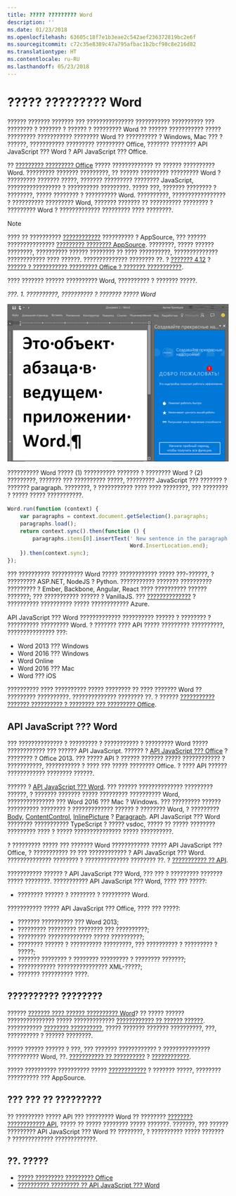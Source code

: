 ```yaml
---
title: ????? ????????? Word
description: ''
ms.date: 01/23/2018
ms.openlocfilehash: 63605c18f7e1b3eae2c542aef236372819bc2e6f
ms.sourcegitcommit: c72c35e8389c47a795afbac1b2bcf98c8e216d82
ms.translationtype: HT
ms.contentlocale: ru-RU
ms.lasthandoff: 05/23/2018
---
```

# <a name="word-add-ins-overview"></a>????? ????????? Word

?????? ??????? ??????? ??? ??????????????? ??????????? ?????????? ??? ???????? ? ??????? ? ?????? ? ????????? Word ?? ?????? ??????????? ????? ????????? ??????????? ???????? Word ?? ?????????? ? Windows, Mac ??? ? ??????, ??????????? ????????? ????????? Office, ??????? ???????? API JavaScript ??? Word ? API JavaScript ??? Office.

?? [????????? ????????? Office](../overview/office-add-ins.md) ????? ????????????? ?? ?????? ?????????? Word. ????????? ??????? ?????????, ?? ?????? ????????? ????????? Word ? ????????? ??????? ?????, ??????? ????????? ???????? JavaScript, ????????????????? ? ?????????? ?????????. ????? ???, ??????? ???????? ? ????????, ????? ???????? ? ?????????? Word. ??????????, ????????????????? ? ?????????? ????????? Word, ??????? ??????? ?? ?????????? ???????? ? ????????? Word ? ????????????? ????????? ???? ????????. 

> [!NOTE]
> ???? ?? ?????????? [????????????](../publish/publish.md) ?????????? ? AppSource, ??? ?????? ??????????????? [????????? ???????? AppSource](https://docs.microsoft.com/en-us/office/dev/store/validation-policies). ????????, ????? ?????? ????????, ?????????? ?????? ???????? ?? ???? ??????????, ?????????????? ???????????? ???? ??????. ?????????????? ???????? ??. ? [??????? 4.12](https://docs.microsoft.com/en-us/office/dev/store/validation-policies#4-apps-and-add-ins-behave-predictably) ? [?????? ? ??????????? ????????? Office ? ??????? ???????????](../overview/office-add-in-availability.md).

???? ??????? ?????? ?????????? Word, ?????????? ? ??????? ?????.

*???. 1. ??????????, ?????????? ? ??????? ????? Word*

![??????????, ?????????? ? ??????? ????? Word](../images/word-add-in-show-host-client.png)

?????????? Word ????? (1) ?????????? ??????? ? ???????? Word ? (2) ?????????, ??????? ??? ?????????? ?????, ????????? JavaScript ??? ??????? ? ??????? paragraph. ????????, ? ??????????? ???? ???? ????????, ??? ???????? ? ????? ????? ???????????.

```js
Word.run(function (context) {
    var paragraphs = context.document.getSelection().paragraphs;
    paragraphs.load();
    return context.sync().then(function () {
        paragraphs.items[0].insertText(' New sentence in the paragraph.',
                                       Word.InsertLocation.end);
    }).then(context.sync);
});

```

??? ?????????? ?????????? Word ????? ???????????? ????? ???-??????, ? ????????? ASP.NET, NodeJS ? Python. ??????????? ??????? ?????????? ????????? ? Ember, Backbone, Angular, React ???? ?????????? ?????? ???????; ??? ??????????? ?????? ? VanillaJS. ??? [??????????????](../develop/use-the-oauth-authorization-framework-in-an-office-add-in.md) ? ?????????? ?????????? ????? ???????????? Azure.

API JavaScript ??? Word ????????????? ?????????? ?????? ? ???????? ? ?????????? ????????? Word. ? ??????? ???? API ????? ????????? ??????????, ??????????????? ???:

* Word 2013 ??? Windows
* Word 2016 ??? Windows
* Word Online
* Word 2016 ??? Mac
* Word ??? iOS

?????????? ???? ?????????? ????? ???????? ?? ???? ??????? Word ?? ????????? ??????????. ?????????????? ???????? ??. ? ?????? [??????????? ??????? ?????????? ? ???????? ??? ????????? Office](../overview/office-add-in-availability.md).

## <a name="javascript-apis-for-word"></a>API JavaScript ??? Word

??? ?????????????? ? ????????? ? ??????????? ? ????????? Word ????? ???????????? ??? ?????? API JavaScript. ?????? ? [API JavaScript ??? Office](https://dev.office.com/reference/add-ins/javascript-api-for-office?product=word) ? ???????? ? Office 2013. ??? ????? API ? ?????? ??????? ????? ???????????? ? ???????????, ??????????? ? ???? ??? ????? ???????? Office. ? ???? API ?????? ???????????? ???????? ??????. 

?????? ? [API JavaScript ??? Word](https://dev.office.com/reference/add-ins/word/word-add-ins-reference-overview). ??? ?????? ?????????????? ????????? ??????, ? ??????? ??????? ????? ????????? ?????????? Word, ??????????????? ??? Word 2016 ??? Mac ? Windows. ??? ????????? ?????? ?????????? ???????? ? ????????????? ?????? ? ???????? Word, ? ????????? [Body](https://dev.office.com/reference/add-ins/word/body), [ContentControl](https://dev.office.com/reference/add-ins/word/contentcontrol), [InlinePicture](https://dev.office.com/reference/add-ins/word/inlinepicture) ? [Paragraph](https://dev.office.com/reference/add-ins/word/paragraph). API JavaScript ??? Word ???????? ??????????? TypeScript ? ????? vsdoc, ????? ?? ????? ???????? ????????? ???? ? ????? ??????????????? ????? ??????????.

? ????????? ????? ??? ??????? Word ???????????? ????? API JavaScript ??? Office, ? ??????????? ?? ??? ???????????? ? API JavaScript ??? Word. ?????????????? ???????? ? ?????????????? ???????? ??. ? [??????????? ?? API](https://dev.office.com/reference/add-ins/javascript-api-for-office?product=word).

??????????? ?????? ? API JavaScript ??? Word, ??? ??? ? ????????? ??????? ????? ????????. ??????????? API JavaScript ??? Word, ???? ??? ?????:

* ???????? ?????? ? ???????? ? ????????? Word.

??????????? ????? API JavaScript ??? Office, ???? ??? ?????:

* ??????? ?????????? ??? Word 2013;
* ????????? ????????? ???????? ??? ??????????;
* ????????? ?????????????? ????? ??????????;
* ???????? ?????? ? ?????????? ?????????, ??? ?????????? ? ????????? ? ?????;
* ??????? ???????? ? ???????? ????????? ? ???????? ???????;
* ???????????? ???????????????? XML-?????;
* ??????? ?????????? ????.

## <a name="next-steps"></a>?????????? ????????

?????? [??????? ???? ?????? ?????????? Word](word-add-ins.md)? ?? ????? ?????? ??????????????? ????? ????????????? [???????????? ?? ?????? ??????](http://dev.office.com/getting-started/addins?product=Word). ??????????? [???????? ??????????](../develop/add-in-manifests.md), ????? ??????? ??????? ??????????, ???, ?????????? ? ?????? ????????.

????? ?????? ?????? ? ???, ??? ??????? ???????????? ? ??????????????? ?????????? Word, ??. [??????????? ?? ??????????](../design/add-in-design.md) ? [????????????](../concepts/add-in-development-best-practices.md).

????? ?????????? ?????????? ????? [????????????](../publish/publish.md) ? ??????? ?????, ???????? ?????????? ??? AppSource.

## <a name="whats-coming-up-for-word-add-ins"></a>??? ??? ?? ?????????

?? ????????? ????? API ??? ????????? Word ?? ???????? [???????? ???????????? API](https://dev.office.com/reference/add-ins/openspec), ????? ?? ????? ???????? ????? ???????. ???????, ??? ?????? ????????? API JavaScript ??? Word ?? ????????, ? ?????????? ????? ??????? ? ????????????? ?????????????.

## <a name="see-also"></a>??. ?????

* [????? ????????? ????????? Office](../overview/office-add-ins.md)
* [?????????? ????????? ?? API JavaScript ??? Word](https://dev.office.com/reference/add-ins/word/word-add-ins-reference-overview)

